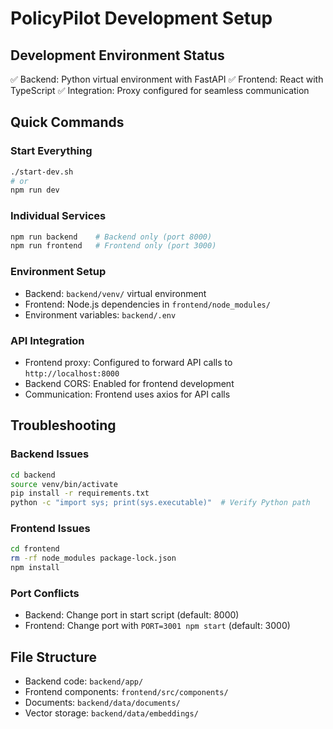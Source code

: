 # PolicyPilot Development Setup

## Development Environment Status
✅ Backend: Python virtual environment with FastAPI
✅ Frontend: React with TypeScript
✅ Integration: Proxy configured for seamless communication

## Quick Commands

### Start Everything
```bash
./start-dev.sh
# or
npm run dev
```

### Individual Services
```bash
npm run backend    # Backend only (port 8000)
npm run frontend   # Frontend only (port 3000)
```

### Environment Setup
- Backend: `backend/venv/` virtual environment
- Frontend: Node.js dependencies in `frontend/node_modules/`
- Environment variables: `backend/.env`

### API Integration
- Frontend proxy: Configured to forward API calls to `http://localhost:8000`
- Backend CORS: Enabled for frontend development
- Communication: Frontend uses axios for API calls

## Troubleshooting

### Backend Issues
```bash
cd backend
source venv/bin/activate
pip install -r requirements.txt
python -c "import sys; print(sys.executable)"  # Verify Python path
```

### Frontend Issues
```bash
cd frontend
rm -rf node_modules package-lock.json
npm install
```

### Port Conflicts
- Backend: Change port in start script (default: 8000)
- Frontend: Change port with `PORT=3001 npm start` (default: 3000)

## File Structure
- Backend code: `backend/app/`
- Frontend components: `frontend/src/components/`
- Documents: `backend/data/documents/`
- Vector storage: `backend/data/embeddings/`
